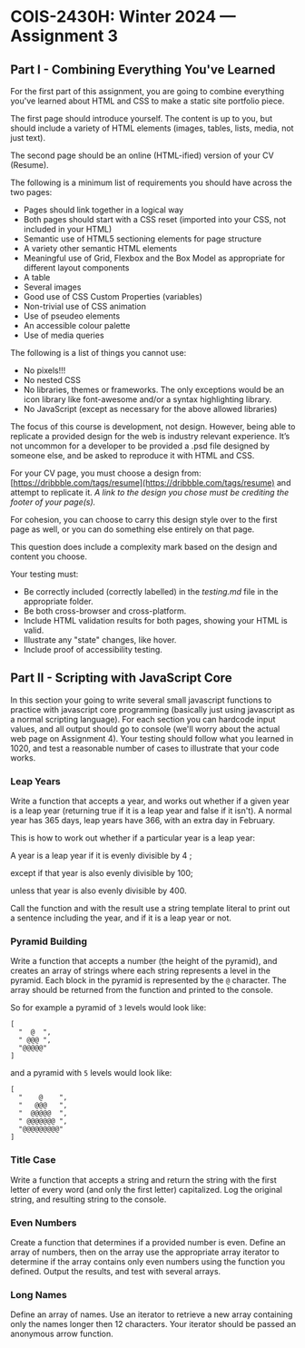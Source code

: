 # COIS-2430H: Winter 2024 — Assignment 3

## Part I - Combining Everything You've Learned

For the first part of this assignment, you are going to combine everything you've learned about HTML and CSS to make a static site portfolio piece.

The first page should introduce yourself. The content is up to you, but should include a variety of HTML elements (images, tables, lists, media, not just text).

The second page should be an online (HTML-ified) version of your CV (Resume).

The following is a minimum list of requirements you should have across the two pages:

- Pages should link together in a logical way
- Both pages should start with a CSS reset (imported into your CSS, not included in your HTML)
- Semantic use of HTML5 sectioning elements for page structure
- A variety other semantic HTML elements
- Meaningful use of Grid, Flexbox and the Box Model as appropriate for different layout components
- A table
- Several images
- Good use of CSS Custom Properties (variables)
- Non-trivial use of CSS animation
- Use of pseudeo elements
- An accessible colour palette
- Use of media queries

The following is a list of things you cannot use:

- No pixels!!!
- No nested CSS
- No libraries, themes or frameworks. The only exceptions would be an icon library like font-awesome and/or a syntax highlighting library.
- No JavaScript (except as necessary for the above allowed libraries)

The focus of this course is development, not design. However, being able to replicate a provided design for the web is industry relevant experience. It’s not uncommon for a developer to be provided a .psd file designed by someone else, and be asked to reproduce it with HTML and CSS.

For your CV page, you must choose a design from: [https://dribbble.com/tags/resume](https://dribbble.com/tags/resume) and attempt to replicate it. _A link to the design you chose must be crediting the footer of your page(s)._

For cohesion, you can choose to carry this design style over to the first page as well, or you can do something else entirely on that page.

This question does include a complexity mark based on the design and content you choose.

Your testing must:

- Be correctly included (correctly labelled) in the _testing.md_ file in the appropriate folder.
- Be both cross-browser and cross-platform.
- Include HTML validation results for both pages, showing your HTML is valid.
- Illustrate any "state" changes, like hover.
- Include proof of accessibility testing.

## Part II - Scripting with JavaScript Core

In this section your going to write several small javascript functions to practice with javascript core programming (basically just using javascript as a normal scripting language). For each section you can hardcode input values, and all output should go to console (we'll worry about the actual web page on Assignment 4). Your testing should follow what you learned in 1020, and test a reasonable number of cases to illustrate that your code works.

### Leap Years

Write a function that accepts a year, and works out whether if a given year is a leap year (returning true if it is a leap year and false if it isn't). A normal year has 365 days, leap years have 366, with an extra day in February.

This is how to work out whether if a particular year is a leap year:

A year is a leap year if it is evenly divisible by 4 ;

except if that year is also evenly divisible by 100;

unless that year is also evenly divisible by 400.

Call the function and with the result use a string template literal to print out a sentence including the year, and if it is a leap year or not.

### Pyramid Building

Write a function that accepts a number (the height of the pyramid), and creates an array of strings where each string represents a level in the pyramid. Each block in the pyramid is represented by the `@` character. The array should be returned from the function and printed to the console.

So for example a pyramid of `3` levels would look like:

```shell
[
  "  @  ",
  " @@@ ",
  "@@@@@"
]
```

and a pyramid with `5` levels would look like:

```shell
[
  "    @    ",
  "   @@@   ",
  "  @@@@@  ",
  " @@@@@@@ ",
  "@@@@@@@@@"
]
```

### Title Case

Write a function that accepts a string and return the string with the first letter of every word (and only the first letter) capitalized. Log the original string, and resulting string to the console.

### Even Numbers

Create a function that determines if a provided number is even. Define an array of numbers, then on the array use the appropriate array iterator to determine if the array contains only even numbers using the function you defined. Output the results, and test with several arrays.

### Long Names

Define an array of names. Use an iterator to retrieve a new array containing only the names longer then 12 characters. Your iterator should be passed an anonymous arrow function.
